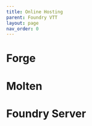 ```yaml
---
title: Online Hosting
parent: Foundry VTT
layout: page
nav_order: 0
---
```


# Forge
# Molten
# Foundry Server